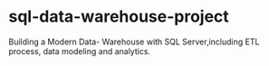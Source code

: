 # sql-data-warehouse-project
Building a Modern Data- Warehouse with SQL Server,including ETL process, data modeling and analytics.
